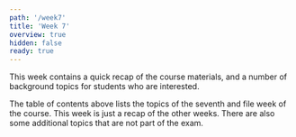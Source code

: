 ```yaml
---
path: '/week7'
title: 'Week 7'
overview: true
hidden: false
ready: true
---
```


This week contains a quick recap of the course materials, and a number of background topics for students who are interested.

<pages-in-this-section></pages-in-this-section>

The table of contents above lists the topics of the seventh and file week of the course. This week is just a recap of the other weeks. There are also some additional topics that are not part of the exam.

